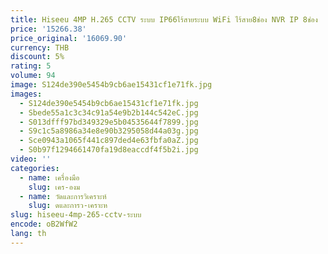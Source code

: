 ```yaml
---
title: Hiseeu 4MP H.265 CCTV ระบบ IP66ไร้สายระบบ WiFi ไร้สาย8ช่อง NVR IP 8ช่อง
price: '15266.38'
price_original: '16069.90'
currency: THB
discount: 5%
rating: 5
volume: 94
image: S124de390e5454b9cb6ae15431cf1e71fk.jpg
images:
  - S124de390e5454b9cb6ae15431cf1e71fk.jpg
  - Sbede55a1c3c34c91a54e9b2b144c542eC.jpg
  - S013dfff97bd349329e5b04535644f7899.jpg
  - S9c1c5a8986a34e8e90b3295058d44a03g.jpg
  - Sce0943a1065f441c897ded4e63fbfa0aZ.jpg
  - S0b97f1294661470fa19d8eaccdf4f5b2i.jpg
video: ''
categories:
  - name: เครื่องมือ
    slug: เคร-องม
  - name: วัดและการวิเคราะห์
    slug: ดและการว-เคราะห
slug: hiseeu-4mp-265-cctv-ระบบ
encode: oB2WfW2
lang: th
---
```

  